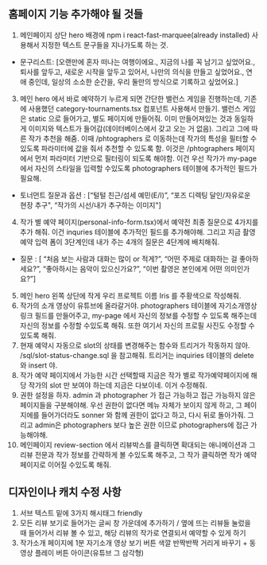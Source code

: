 ## 홈페이지 기능 추가해야 될 것들
1. 메인페이지 상단 hero 배경에 npm i react-fast-marquee(already installed) 사용해서 지정한 텍스트 문구들을 지나가도록 하는 것. 
- 문구리스트: [오랜만에 혼자 떠나는 여행이에요., 지금의 나를 꼭 남기고 싶었어요., 퇴사를 앞두고, 새로운 시작을 앞두고 있어서, 나만의 의식을 만들고 싶었어요., 연애 중인데, 일상의 소소한 순간을, 우리 둘만의 방식으로 기록하고 싶었어요.]

<!-- 2. 우리의 가치 부분에, 2단계 탐색 부분의 내용들이 문답으로 작성되어 있도록 내용 수정 - > 회의에서 내용 조금 바뀜. (작업 보류) -->

3. 메인 hero 에서 바로 예약하기 누르게 되면 간단한 밸런스 게임을 진행하는데, 기존에 사용했던 category-tournaments.tsx 컴포넌트 사용해서 만들기. 밸런스 게임은 static 으로 들어가고, 별도 페이지에 만들어줘. 이미 만들어져있는 것과 동일하게 이미지와 텍스트가 들어감(데이터베이스에서 갖고 오는 거 없음). 그리고 그에 따른 작가 추천을 해줌. 이때 /phtographers 로 이동하는데 작가의 특성을 필터할 수 있도록 파라미터에 값을 줘서 추천할 수 있도록 함. 이것은 /phtographers 페이지에서 먼저 파라미터 기반으로 필터링이 되도록 해야함. 이건 우선 작가가 my-page 에서 자신의 스타일을 입력할 수있도록 photographers 테이블에 추가적인 필드가 필요해.
- 토너먼트 질문과 옵션 : [“털털 친근/섬세 예민(E/I)”, “포즈 디렉팅 달인/자유로운 현장 추구", “작가의 시선/내가 추구하는 이미지"]

4. 작가 별 예약 페이지(personal-info-form.tsx)에서 예약전 최종 질문으로 4가지를 추가 해줘. 이건 inquries 테이블에 추가적인 필드를 추가해야해. 그리고 지금 촬영 예약 입력 폼이 3단계인데 내가 주는 4개의 질문은 4단계에 배치해줘. 
- 질문 : [
    “처음 보는 사람과 대화는 많이 or 적게?”, “어떤 주제로 대화하는 걸 좋아하세요?”, “좋아하시는 음악이 있으신가요?”, “이번 촬영은 본인에게 어떤 의미인가요?”]

5. 메인 hero 왼쪽 상단에 작게 우리 프로젝트 이름 Iris 를 주황색으로 작성해줘.
6. 작가의 소개 영상이 유튜브에 올라갈거야. photographers 테이블에 자기소개영상 링크 필드를 만들어주고, my-page 에서 자신의 정보를 수정할 수 있도록 해주는데 자신의 정보를 수정할 수있도록 해줘. 또한 여기서 자신의 프로필 사진도 수정할 수있도록 해줘. 
7. 현재 예약시 자동으로 slot의 상태를 변경해주는 함수와 트리거가 작동하지 않아. /sql/slot-status-change.sql 을 참고해줘. 트리거는 inquiries 테이블의 delete 와 insert 야.
8. 작가 예약 페이지에서 가능한 시간 선택할때 지금은 작가 별로 작가예약페이지에 해당 작가의 slot 만 보여야 하는데 지금은 다보이네. 이거 수정해줘.
9. 권한 설정을 하자. admin 과 photographer 가 접근 가능하고 접근 가능하지 않은 페이지들을 구분해야해. 우선 권한이 없다면 메뉴 자체가 보이지 않게 하고, 그 페이지에를 들어가더라도 sonner 와 함께 권한이 없다고 하고, 다시 뒤로 돌아가줘. 그리고 admin은 photographers 보다 높은 권한 이므로 photographers에 접근 가능해야해.
10. 메인페이지 review-section 에서 리뷰박스를 클릭하면 확대되는 애니메이션과 그 리뷰 전문과 작가 정보를 간략하게 볼 수있도록 해주고, 그 작가 클릭하면 작가 예약페이지로 이어질 수있도록 해줘.

## 디자인이나 캐치 수정 사항
1. 서브 텍스트 밑에 3가지 해시태그 friendly
2. 모든 리뷰 보기로 들어가는 글씨 창 가운데에 추가하기 /  옆에 뜨는 리뷰들 눌렀을 때 들어가서 리뷰 볼 수 있고, 해당 리뷰의 작가로 연결되서 예약할 수 있게 하기
3. 작가소개 페이지에 1분 자기소개 영상 보기 버튼 색깔 반짝반짝 거리게 바꾸기 + 동영상 플레이 버튼 아이콘(유튜브 그 삼각형)